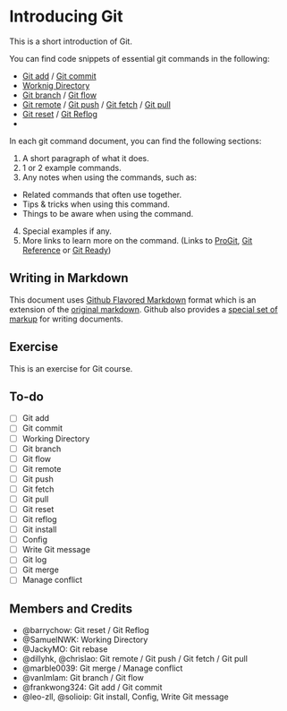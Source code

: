 # Introducing Git

This is a short introduction of Git.

You can find code snippets of essential git commands in the following:

- [Git add](git-add.md) / [Git commit](git-commit.md)
- [Worknig Directory](working-directory.md)
- [Git branch](git-branch.md) / [Git flow](git-flow.md)
- [Git remote](git-remote.md) / [Git push](git-push.md) / [Git fetch](git-fetch.md) / [Git pull](git-pull.md)
- [Git reset](git-reset.md) / [Git Reflog](git-reflog.md)
- 

In each git command document, you can find the following sections:

1. A short paragraph of what it does.
2. 1 or 2 example commands.
3. Any notes when using the commands, such as:
  - Related commands that often use together.
  - Tips & tricks when using this command.
  - Things to be aware when using the command.
4. Special examples if any.
5. More links to learn more on the command. (Links to [ProGit](https://progit.org), [Git Reference](http://git-scm.com/docs) or [Git Ready](http://gitready.com))

## Writing in Markdown

This document uses [Github Flavored Markdown](https://help.github.com/articles/github-flavored-markdown/) format which is an extension of the [original markdown](http://daringfireball.net/projects/markdown/syntax). Github also provides a [special set of markup](https://help.github.com/articles/writing-on-github/) for writing documents.

## Exercise

This is an exercise for Git course.

## To-do

- [ ] Git add
- [ ] Git commit
- [ ] Working Directory
- [ ] Git branch
- [ ] Git flow
- [ ] Git remote
- [ ] Git push
- [ ] Git fetch
- [ ] Git pull
- [ ] Git reset
- [ ] Git reflog
- [ ] Git install
- [ ] Config
- [ ] Write Git message
- [ ] Git log
- [ ] Git merge
- [ ] Manage conflict

## Members and Credits

- @barrychow: Git reset / Git Reflog
- @SamuelNWK: Working Directory
- @JackyMO: Git rebase
- @dillyhk, @chrislao: Git remote / Git push / Git fetch / Git pull
- @marble0039: Git merge / Manage conflict
- @vanlmlam: Git branch / Git flow
- @frankwong324: Git add / Git commit
- @leo-zll, @solioip: Git install, Config, Write Git message
